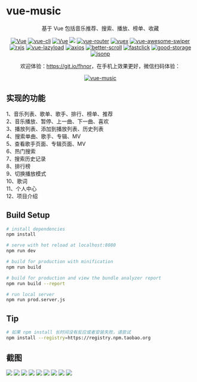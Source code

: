 # vue-music

<p align="center">基于 Vue 包括音乐推荐、搜索、播放、榜单、收藏</p>
<p align="center">
  <a href="https://neveryu.github.io/vue-music/index.html"><img src="https://img.shields.io/travis/rust-lang/rust.svg" alt="Vue"></a>
  <a href="https://github.com/vuejs/vue-cli"><img src="https://img.shields.io/badge/vue--cli-v2.9.3-blue.svg" alt="vue-cli"></a>
  <a href="https://github.com/vuejs/vue"><img src="https://img.shields.io/badge/vue-v2.4.1-blue.svg" alt="Vue"></a>
  <img src="https://img.shields.io/npm/v/npm.svg"></img>
  <a href="https://github.com/vuejs/vue-router"><img src="https://img.shields.io/badge/vue--router-v3.0.1-blue.svg" alt="vue-router"></a>
  <a href="https://github.com/vuejs/vuex"><img src="https://img.shields.io/badge/vuex-v3.0.1-blue.svg" alt="vuex"></a>
  <a href="https://github.com/surmon-china/vue-awesome-swiper"><img src="https://img.shields.io/badge/vue--awesome--swiper-v2.2.6-blue.svg" alt="vue-awesome-swiper"></a>
  <a href="https://github.com/Reactive-Extensions/RxJS"><img src="https://img.shields.io/badge/rxjs-v5.0.2-blue.svg" alt="rxjs"></a>
  <a href="https://github.com/hilongjw/vue-lazyload"><img src="https://img.shields.io/badge/vue--lazyload-v1.4.1-yellow.svg" alt="vue-lazyload"></a>
  <a href="https://github.com/axios/axios"><img src="https://img.shields.io/badge/axios-0.17.1-brightgreen.svg" alt="axios"></a>
  <a href="https://github.com/ustbhuangyi/better-scroll"><img src="https://img.shields.io/badge/better--scroll-1.6.0-blue.svg" alt="better-scroll"></a>
  <a href="https://github.com/ftlabs/fastclick"><img src="https://img.shields.io/badge/fastclick-1.0.6-orange.svg" alt="fastclick"></a>
  <a href="https://github.com/ustbhuangyi/storage"><img src="https://img.shields.io/badge/good--storage-1.0.1-yellow.svg" alt="good-storage"></a>
  <a href="https://github.com/webmodules/jsonp"><img src="https://img.shields.io/badge/jsonp-0.2.1-brightgreen.svg" alt="jsonp"></a>
</p>
<p align="center">欢迎体验：<a href="https://neveryu.github.io/vue-music/index.html">https://git.io/fhnor</a>，在手机上效果更好，微信扫码体验：</p>
<p align="center">
  <a href="https://neveryu.github.io/vue-music/index.html"><img src="https://neveryu.github.io/vue-music/static/vue-music-visit.png" alt="vue-music"></a>
</p>

## 实现的功能

1、音乐列表、歌单、歌手、排行、榜单、推荐<br/>
2、音乐播放、暂停、上一曲、下一曲、喜欢<br/>
3、播放列表、添加到播放列表、历史列表<br/>
4、搜索单曲、歌手、专辑、MV<br/>
5、查看歌手页面、专辑页面、MV<br/>
6、热门搜索<br/>
7、搜索历史记录<br/>
8、排行榜<br/>
9、切换播放模式<br/>
10、歌词<br/>
11、个人中心<br/>
12、项目介绍<br/>

## Build Setup

``` bash
# install dependencies
npm install

# serve with hot reload at localhost:8080
npm run dev

# build for production with minification
npm run build

# build for production and view the bundle analyzer report
npm run build --report

# run local server
npm run prod.server.js
```

## Tip 

```bash
# 如果 npm install 长时间没有反应或者安装失败，请尝试
npm install --registry=https://registry.npm.taobao.org
```

## 截图

![](https://github.com/Neveryu/vue-music/blob/master/screenshot/like.png)
![](https://github.com/Neveryu/vue-music/blob/master/screenshot/playing.png)
![](https://github.com/Neveryu/vue-music/blob/master/screenshot/playlist1.png)
![](https://github.com/Neveryu/vue-music/blob/master/screenshot/rank.png)
![](https://github.com/Neveryu/vue-music/blob/master/screenshot/recommend.png)
![](https://github.com/Neveryu/vue-music/blob/master/screenshot/search.png)
![](https://github.com/Neveryu/vue-music/blob/master/screenshot/search2.png)
![](https://github.com/Neveryu/vue-music/blob/master/screenshot/singer.png)
![](https://github.com/Neveryu/vue-music/blob/master/screenshot/singerdetail.png)

